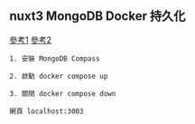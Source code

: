 ## nuxt3 MongoDB Docker 持久化
[參考1](https://medium.com/@evanfang.hi/%E4%BD%BF%E7%94%A8-docker-compose-%E5%95%9F%E5%8B%95-mongodb-dc8f5cc997dd)
[參考2](
https://www.notion.so/fb92b39fa20b45fda7b5f81729b0f673?v=e1d77d5b9c004c4d878233c0f101b984&p=7bef22efd5584349aecc2481142f3bff&pm=s
)
```
1. 安裝 MongoDB Compass

2. 啟動 docker compose up

3. 關閉 docker compose down

網頁 localhost:3003
```